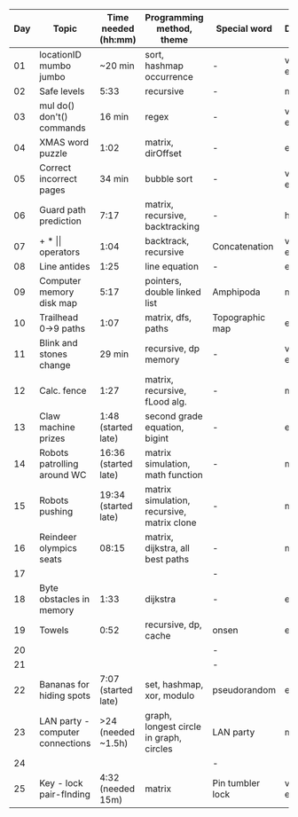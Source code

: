 | Day | Topic                            | Time needed (hh:mm)  | Programming method, theme                  | Special word     | Difficulty | Used help |
| --- | -------------------------------- | -------------------- | ------------------------------------------ | ---------------- | ---------- | --------- |
| 01  | locationID mumbo jumbo           | ~20 min              | sort, hashmap occurrence                   | -                | very easy  |           |
| 02  | Safe levels                      | 5:33                 | recursive                                  | -                | medium     |           |
| 03  | mul do() don't() commands        | 16 min               | regex                                      | -                | very easy  |           |
| 04  | XMAS word puzzle                 | 1:02                 | matrix, dirOffset                          | -                | easy       |           |
| 05  | Correct incorrect pages          | 34 min               | bubble sort                                | -                | very easy  |           |
| 06  | Guard path prediction            | 7:17                 | matrix, recursive, backtracking            | -                | hard       |           |
| 07  | \+ \* \|\| operators             | 1:04                 | backtrack, recursive                       | Concatenation    | very easy  |           |
| 08  | Line antides                     | 1:25                 | line equation                              | -                | easy       |           |
| 09  | Computer memory disk map         | 5:17                 | pointers, double linked list               | Amphipoda        | medium     |           |
| 10  | Trailhead 0->9 paths             | 1:07                 | matrix, dfs, paths                         | Topographic map  | easy       |           |
| 11  | Blink and stones change          | 29 min               | recursive, dp memory                       | -                | very easy  |           |
| 12  | Calc. fence                      | 1:27                 | matrix, recursive, fLood alg.              | -                | medium     |           |
| 13  | Claw machine prizes              | 1:48 (started late)  | second grade equation, bigint              | -                | easy       |           |
| 14  | Robots patrolling around WC      | 16:36 (started late) | matrix simulation, math function           | -                | medium     |           |
| 15  | Robots pushing                   | 19:34 (started late) | matrix simulation, recursive, matrix clone | -                | medium     | Hint      |
| 16  | Reindeer olympics seats          | 08:15                | matrix, dijkstra, all best paths           | -                | medium     |           |
| 17  |                                  |                      |                                            | -                |            |           |
| 18  | Byte obstacles in memory         | 1:33                 | dijkstra                                   | -                | easy       |           |
| 19  | Towels                           | 0:52                 | recursive, dp, cache                       | onsen            | easy       |           |
| 20  |                                  |                      |                                            | -                |            |           |
| 21  |                                  |                      |                                            | -                |            |           |
| 22  | Bananas for hiding spots         | 7:07 (started late)  | set, hashmap, xor, modulo                  | pseudorandom     | easy       |           |
| 23  | LAN party - computer connections | >24 (needed ~1.5h)   | graph, longest circle in graph, circles    | LAN party        | medium     |           |
| 24  |                                  |                      |                                            | -                |            |           |
| 25  | Key - lock pair-fInding          | 4:32 (needed 15m)    | matrix                                     | Pin tumbler lock | very easy  |           |
